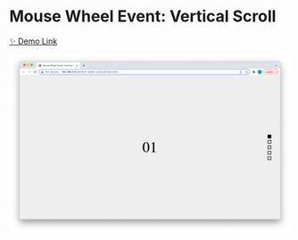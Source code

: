 # Mouse Wheel Event: Vertical Scroll

[✨ Demo Link](https://codepen.io/hyeonahc/full/abLERYZ)

![Mouse Wheel: Vertical Scroll](../images/001-wheel-vertical.png)

